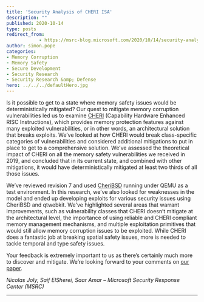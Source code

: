 ```yaml
---
title: 'Security Analysis of CHERI ISA'
description: ""
published: 2020-10-14
type: posts
redirect_from:
            - https://msrc-blog.microsoft.com/2020/10/14/security-analysis-of-cheri-isa/
author: simon.pope
categories:
- Memory Corruption
- Memory Safety
- Secure Development
- Security Research
- Security Research &amp; Defense
hero: ../../../defaultHero.jpg
---
```

<!-- wp:paragraph -->

Is it possible to get to a state where memory safety issues would be deterministically mitigated? Our quest to mitigate memory corruption vulnerabilities led us to examine [CHERI](https://www.cl.cam.ac.uk/research/security/ctsrd/cheri/) (Capability Hardware Enhanced RISC Instructions), which provides memory protection features against many exploited vulnerabilities, or in other words, an architectural solution that breaks exploits. We’ve looked at how CHERI would break class-specific categories of vulnerabilities and considered additional mitigations to put in place to get to a comprehensive solution. We’ve assessed the theoretical impact of CHERI on all the memory safety vulnerabilities we received in 2019, and concluded that in its current state, and combined with other mitigations, it would have deterministically mitigated at least two thirds of all those issues.

<!-- /wp:paragraph -->

<!-- wp:paragraph -->

We’ve reviewed revision 7 and used [CheriBSD](https://github.com/CTSRD-CHERI/cheribsd/) running under QEMU as a test environment. In this research, we’ve also looked for weaknesses in the model and ended up developing exploits for various security issues using CheriBSD and qtwebkit. We've highlighted several areas that warrant improvements, such as vulnerability classes that CHERI doesn’t mitigate at the architectural level, the importance of using reliable and CHERI compliant memory management mechanisms, and multiple exploitation primitives that would still allow memory corruption issues to be exploited. While CHERI does a fantastic job at breaking spatial safety issues, more is needed to tackle temporal and type safety issues.

<!-- /wp:paragraph -->

<!-- wp:paragraph -->

Your feedback is extremely important to us as there’s certainly much more to discover and mitigate. We’re looking forward to your comments on [our paper](https://github.com/microsoft/MSRC-Security-Research/blob/master/papers/2020/Security%20analysis%20of%20CHERI%20ISA.pdf).

<!-- /wp:paragraph -->

<!-- wp:paragraph -->

_Nicolas Joly, Saif ElSherei, Saar Amar – Microsoft Security Response Center (MSRC)_

<!-- /wp:paragraph -->

<!-- wp:separator -->

---

<!-- /wp:separator -->
